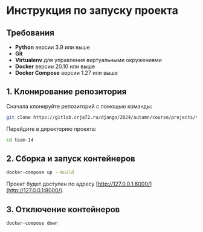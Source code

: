 # Инструкция по запуску проекта

## Требования

- **Python** версии 3.9 или выше
- **Git**
- **Virtualenv** для управления виртуальными окружениями
- **Docker** версии 20.10 или выше
- **Docker Compose** версии 1.27 или выше

## 1. Клонирование репозитория

Сначала клонируйте репозиторий с помощью команды:

```bash
git clone https://gitlab.crja72.ru/django/2024/autumn/course/projects/team-14.git
```

Перейдите в директорию проекта:

```bash
cd team-14
```

## 2. Сборка и запуск контейнеров

```bash
docker-compose up --build
```

Проект будет доступен по адресу [http://127.0.0.1:8000/](http://127.0.0.1:8000/).

## 3. Отключение контейнеров

```bash
docker-compose down
```
